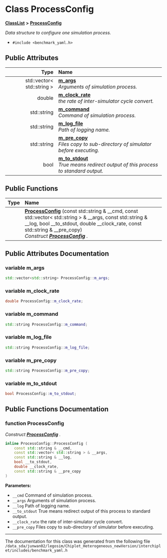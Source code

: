 
# Class ProcessConfig



[**ClassList**](annotated.md) **>** [**ProcessConfig**](classProcessConfig.md)



_Data structure to configure one simulation process._ 

* `#include <benchmark_yaml.h>`













## Public Attributes

| Type | Name |
| ---: | :--- |
|  std::vector&lt; std::string &gt; | [**m\_args**](#variable-m_args)  <br>_Arguments of simulation process._  |
|  double | [**m\_clock\_rate**](#variable-m_clock_rate)  <br>_the rate of inter-simulator cycle convert._  |
|  std::string | [**m\_command**](#variable-m_command)  <br>_Command of simulation process._  |
|  std::string | [**m\_log\_file**](#variable-m_log_file)  <br>_Path of logging name._  |
|  std::string | [**m\_pre\_copy**](#variable-m_pre_copy)  <br>_Files copy to sub-directory of simulator before executing._  |
|  bool | [**m\_to\_stdout**](#variable-m_to_stdout)  <br>_True means redirect output of this process to standard output._  |


## Public Functions

| Type | Name |
| ---: | :--- |
|   | [**ProcessConfig**](#function-processconfig) (const std::string & \_\_cmd, const std::vector&lt; std::string &gt; & \_\_args, const std::string & \_\_log, bool \_\_to\_stdout, double \_\_clock\_rate, const std::string & \_\_pre\_copy) <br>_Construct_ [_**ProcessConfig**_](classProcessConfig.md) _._ |








## Public Attributes Documentation


### variable m\_args 

```C++
std::vector<std::string> ProcessConfig::m_args;
```




### variable m\_clock\_rate 

```C++
double ProcessConfig::m_clock_rate;
```




### variable m\_command 

```C++
std::string ProcessConfig::m_command;
```




### variable m\_log\_file 

```C++
std::string ProcessConfig::m_log_file;
```




### variable m\_pre\_copy 

```C++
std::string ProcessConfig::m_pre_copy;
```




### variable m\_to\_stdout 

```C++
bool ProcessConfig::m_to_stdout;
```



## Public Functions Documentation


### function ProcessConfig 

_Construct_ [_**ProcessConfig**_](classProcessConfig.md) _._
```C++
inline ProcessConfig::ProcessConfig (
    const std::string & __cmd,
    const std::vector< std::string > & __args,
    const std::string & __log,
    bool __to_stdout,
    double __clock_rate,
    const std::string & __pre_copy
) 
```





**Parameters:**


* `__cmd` Command of simulation process. 
* `__args` Arguments of simulation process. 
* `__log` Path of logging name. 
* `__to_stdout` True means redirect output of this process to standard output. 
* `__clock_rate` the rate of inter-simulator cycle convert. 
* `__pre_copy` Files copy to sub-directory of simulator before executing. 




        

------------------------------
The documentation for this class was generated from the following file `/data_sda/junwan02/legosim/Chiplet_Heterogeneous_newVersion/interchiplet/includes/benchmark_yaml.h`